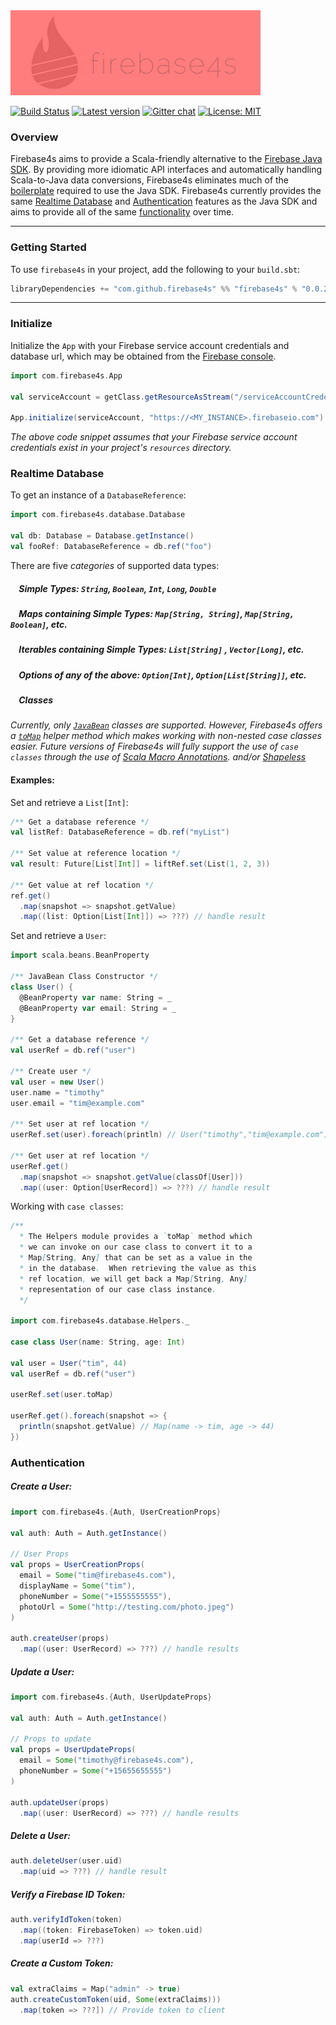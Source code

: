 <img src="logo/logo-side-text.png?raw=true" width=400px />

[![Build Status](https://travis-ci.org/firebase4s/firebase4s.svg?branch=master)](https://travis-ci.org/firebase4s/firebase4s)
[![Latest version](https://index.scala-lang.org/firebase4s/firebase4s/firebase4s/latest.svg?color=orange&v=1)](https://index.scala-lang.org/firebase4s/firebase4s/firebase4s)
[![Gitter chat](https://badges.gitter.im/Join%20Chat.svg)](https://gitter.im/firebase4s/firebase4s)
[![License: MIT](https://img.shields.io/badge/License-MIT-yellow.svg)](https://opensource.org/licenses/MIT)

### Overview

Firebase4s aims to provide a Scala-friendly alternative to the [Firebase Java SDK](https://github.com/firebase/firebase-admin-java).  By providing more idiomatic API interfaces and automatically handling Scala-to-Java data conversions, Firebase4s eliminates much of the [boilerplate](https://medium.com/@RICEaaron/scala-firebase-da433df93bd2) required to use the Java SDK.  Firebase4s currently provides the same [Realtime Database](#database) and [Authentication](#authentication) features as the Java SDK and aims to provide all of the same [functionality](https://firebase.google.com/docs/admin/setup) over time.


----------
<a name="getting-started"></a>
### Getting Started

To use `firebase4s` in your project, add the following to your `build.sbt`:

```scala
libraryDependencies += "com.github.firebase4s" %% "firebase4s" % "0.0.2"
```



----------
<a name="initialize"></a>
### Initialize

Initialize the `App` with your Firebase service account credentials and database url, which may be obtained from the [Firebase console](https://console.firebase.google.com).

```scala
import com.firebase4s.App

val serviceAccount = getClass.getResourceAsStream("/serviceAccountCredentials.json")

App.initialize(serviceAccount, "https://<MY_INSTANCE>.firebaseio.com")
```
*The above code snippet assumes that your Firebase service account credentials exist in your project's `resources` directory.*


<a name="database"></a>
### Realtime Database

To get an instance of a `DatabaseReference`:
```scala
import com.firebase4s.database.Database

val db: Database = Database.getInstance()
val fooRef: DatabaseReference = db.ref("foo")
```
There are five *categories* of supported data types:

##### &nbsp;&nbsp;&nbsp;&nbsp;*Simple Types*:  `String`, `Boolean`, `Int`, `Long`, `Double`
##### &nbsp;&nbsp;&nbsp;&nbsp;*Maps containing Simple Types*: `Map[String, String]`, `Map[String, Boolean]`, etc.
##### &nbsp;&nbsp;&nbsp;&nbsp;*Iterables containing Simple Types*: `List[String]` , `Vector[Long]`, etc.
##### &nbsp;&nbsp;&nbsp;&nbsp;*Options of any of the above*: `Option[Int]`, `Option[List[String]]`, etc.
##### &nbsp;&nbsp;&nbsp;&nbsp;*Classes*

*Currently, only [`JavaBean`](https://en.wikipedia.org/wiki/JavaBeans) classes are supported.  However, Firebase4s offers a [`toMap`](#toMap) helper method which makes working with non-nested case classes easier.  Future versions of Firebase4s will fully support the use of `case classes` through the use of [Scala Macro Annotations](https://docs.scala-lang.org/overviews/macros/annotations.html). and/or [Shapeless](https://github.com/milessabin/shapeless)*

#### Examples:

Set and retrieve a `List[Int]`:
```scala
/** Get a database reference */
val listRef: DatabaseReference = db.ref("myList")

/** Set value at reference location */
val result: Future[List[Int]] = liftRef.set(List(1, 2, 3))

/** Get value at ref location */
ref.get()
  .map(snapshot => snapshot.getValue)
  .map((list: Option[List[Int]]) => ???) // handle result


```

Set and retrieve a `User`:

```scala
import scala.beans.BeanProperty

/** JavaBean Class Constructor */
class User() {
  @BeanProperty var name: String = _
  @BeanProperty var email: String = _
}

/** Get a database reference */
val userRef = db.ref("user")

/** Create user */
val user = new User()
user.name = "timothy"
user.email = "tim@example.com"

/** Set user at ref location */
userRef.set(user).foreach(println) // User("timothy","tim@example.com")

/** Get user at ref location */
userRef.get()
  .map(snapshot => snapshot.getValue(classOf[User]))
  .map((user: Option[UserRecord]) => ???) // handle result

```
<a name="toMap"></a>
Working with  `case classes`:

```scala
/**
  * The Helpers module provides a `toMap` method which
  * we can invoke on our case class to convert it to a
  * Map[String, Any] that can be set as a value in the
  * in the database.  When retrieving the value as this 
  * ref location, we will get back a Map[String, Any]
  * representation of our case class instance.
  */

import com.firebase4s.database.Helpers._

case class User(name: String, age: Int)

val user = User("tim", 44)
val userRef = db.ref("user")

userRef.set(user.toMap)

userRef.get().foreach(snapshot => {
  println(snapshot.getValue) // Map(name -> tim, age -> 44)
})

```


<a name="auth"></a>
### Authentication

##### Create a User:
```scala
import com.firebase4s.{Auth, UserCreationProps}

val auth: Auth = Auth.getInstance()

// User Props
val props = UserCreationProps(
  email = Some("tim@firebase4s.com"),
  displayName = Some("tim"),
  phoneNumber = Some("+1555555555"),
  photoUrl = Some("http://testing.com/photo.jpeg")
)

auth.createUser(props)
  .map((user: UserRecord) => ???) // handle results

```

##### Update a User:
```scala
import com.firebase4s.{Auth, UserUpdateProps}

val auth: Auth = Auth.getInstance()

// Props to update
val props = UserUpdateProps(
  email = Some("timothy@firebase4s.com"),
  phoneNumber = Some("+15655655555")
)

auth.updateUser(props)
  .map((user: UserRecord) => ???) // handle results

```
##### Delete a User:

```scala
auth.deleteUser(user.uid)
  .map(uid => ???) // handle result

```

##### Verify a Firebase ID Token:

```scala
auth.verifyIdToken(token)
  .map((token: FirebaseToken) => token.uid)
  .map(userId => ???)
```
##### Create a Custom Token:
```scala
val extraClaims = Map("admin" -> true)
auth.createCustomToken(uid, Some(extraClaims)))
  .map(token => ???]) // Provide token to client
```

